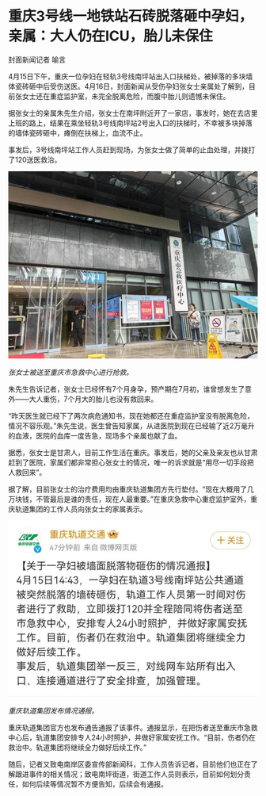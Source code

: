 # 重庆3号线一地铁站石砖脱落砸中孕妇，亲属：大人仍在ICU，胎儿未保住

封面新闻记者 喻言

4月15日下午，重庆一位孕妇在轻轨3号线南坪站出入口扶梯处，被掉落的多块墙体瓷砖砸中后受伤送医。4月16日，封面新闻从受伤孕妇张女士亲属处了解到，目前张女士还在重症监护室，未完全脱离危险，而腹中胎儿则遗憾未保住。

据张女士的亲属朱先生介绍，张女士在南坪附近开了一家店，事发时，她在去店里上班的路上，结果在乘坐轻轨3号线南坪站2号出入口的扶梯时，不幸被多块掉落的墙体瓷砖砸中，瘫倒在扶梯上，血流不止。

事发后，3号线南坪站工作人员赶到现场，为张女士做了简单的止血处理，并拨打了120送医救治。

![52622a2dafc2a46af50f452446e5d049.jpg](https://raw.githubusercontent.com/qqhsx/qqnews_image/main/2024/04/16/重庆3号线一地铁站石砖脱落砸中孕妇，亲属：大人仍在ICU，胎儿未保住/52622a2dafc2a46af50f452446e5d049.jpg)

_张女士被送至重庆市急救中心进行抢救。_

朱先生告诉记者，张女士已经怀有7个月身孕，预产期在7月初，谁曾想发生了意外——大人重伤，7个月大的胎儿也没有救回来。

“昨天医生就已经下了两次病危通知书，现在她都还在重症监护室没有脱离危险，情况不容乐观。”朱先生说，医生曾告知家属，从进医院到现在已经输了近2万毫升的血液，医院的血库一度告急，现场多个亲属也献了血。

据悉，张女士是甘肃人，目前工作生活在重庆。事发后，她的父亲及亲友也从甘肃赶到了医院，家属们都非常担心张女士的情况，唯一的诉求就是“用尽一切手段把人救回来”。

据了解，目前张女士的治疗费用均由重庆轨道集团方先行垫付。“现在大概用了几万块钱，不管最后是谁的责任，现在人最重要。”在重庆急救中心重症监护室外，重庆轨道集团的工作人员向张女士的家属表示。

![3f784fed2653826c1aabdf85f40b9dc7.jpg](https://raw.githubusercontent.com/qqhsx/qqnews_image/main/2024/04/16/重庆3号线一地铁站石砖脱落砸中孕妇，亲属：大人仍在ICU，胎儿未保住/3f784fed2653826c1aabdf85f40b9dc7.jpg)

_重庆轨道集团发布情况通报。_

重庆轨道集团官方也发布通告通报了该事件。通报显示，在把伤者送至重庆市急救中心后，轨道集团安排专人24小时照护，并做好家属安抚工作。“目前，伤者仍在救治中。轨道集团将继续全力做好后续工作。”

随后，记者又致电南岸区委宣传部新闻科，工作人员告诉记者，目前他们也正在了解跟进事件的相关情况；致电南坪街道，街道工作人员则表示，目前如何划分责任，如何后续等情况暂不方便告知，后续会有通报。

